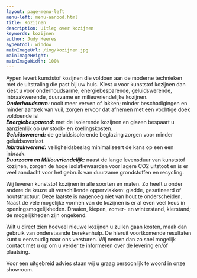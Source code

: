 ```yaml
---
layout: page-menu-left
menu-left: menu-aanbod.html
title: Kozijnen
description: Uitleg over kozijnen
keywords: kozijnen
author: Judy Heeres
aypentool: window
mainImageUrl: /img/kozijnen.jpg
mainImageHeight:
mainImageWidth: 100%
---
```

Aypen levert kunststof kozijnen die voldoen aan de moderne technieken met de uitstraling die past bij uw huis. Kiest u voor kunststof kozijnen dan kiest u voor onderhoudsarme, energiebesparende, geluidswerende, inbraakwerende, duurzame en milieuvriendelijke kozijnen.  
  _**Onderhoudsarm:**_ nooit meer verven of lakken; minder beschadigingen en minder aantrek van vuil, zorgen ervoor dat afnemen met een vochtige doek voldoende is!  
  _**Energiebesparend:**_ met de isolerende kozijnen en glazen bespaart u aanzienlijk op uw stook- en koelingskosten.  
  _**Geluidswerend:**_ de geluidsisolerende beglazing zorgen voor minder geluidsoverlast.  
  _**Inbraakwerend:**_ veiligheidsbeslag minimaliseert de kans op een een inbraak.  
  _**Duurzaam en Milieuvriendelijk:**_ naast de lange levensduur van kunststof kozijnen, zorgen de hoge isolatiewaarden voor lagere CO2 uitstoot en is er veel aandacht voor het gebruik van duurzame grondstoffen en recycling.

Wij leveren kunststof kozijnen in alle soorten en maten. Zo heeft u onder andere de keuze uit verschillende oppervlakken: gladde, gesatineerd of houtstructuur. Deze laatste is nagenoeg niet van hout te onderscheiden. Naast de vele mogelijke vormen van de kozijnen is er al even veel keus in openingsmogelijkheden. Draaien, kiepen, zomer- en winterstand, kierstand; de mogelijkheden zijn ongekend.

Wilt u direct zien hoeveel nieuwe kozijnen u zullen gaan kosten, maak dan gebruik van onderstaande berekenhulp. De hieruit voortkomende resultaten kunt u eenvoudig naar ons versturen. Wij nemen dan zo snel mogelijk contact met u op om u verder te informeren over de levering en/of plaatsing.

Voor een uitgebreid advies staan wij u graag persoonlijk te woord in onze showroom.